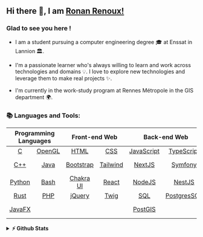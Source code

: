## Hi there 👋, I am [Ronan Renoux!](https://github.com/ronanren/)

### Glad to see you here !

- I am a student pursuing a computer engineering degree 🎓 at Enssat in Lannion 🏛. 

- I'm a passionate learner who's always willing to learn and work across technologies and domains 💡. I love to explore new technologies and leverage them to make real projects ✨. 

- I'm currently in the work-study program at Rennes Métropole in the GIS department 🌍.

### 📚 Languages and Tools:

<table align="center">
	<thead>
		<tr>
			<th colspan="2"><b>Programming Languages</b></th>
			<th colspan="2"><b>Front-end Web</b></th>
			<th colspan="2"><b>Back-end Web</b></th>
            <th colspan="1"><b>Blockchain</b></th>
            <th colspan="1"><b>Mobile</b></th>
            <th colspan="1"><b>Tools</b></th>
		</tr>
	</thead>
	<tbody>
		<tr>
			<td align="center"><a href="https://en.wikipedia.org/wiki/C_(programming_language)">C</a></td>
			<td align="center"><a href="https://www.opengl.org/">OpenGL</a></td>
			<td align="center"><a href="https://en.wikipedia.org/wiki/HTML">HTML</a></td>
			<td align="center"><a href="https://en.wikipedia.org/wiki/CSS">CSS</a></td>
			<td align="center"><a href="https://en.wikipedia.org/wiki/JavaScript">JavaScript</a></td>
			<td align="center"><a href="https://www.typescriptlang.org/">TypeScript</a></td>
			<td align="center"><a href="https://en.wikipedia.org/wiki/Solidity">Solidity</a></td>
            <td align="center"><a href="https://flutter.dev/">Flutter</a></td>
			<td align="center"><a href="https://git-scm.com/">Git</a></td>
		</tr>
		<tr>
            <td align="center"><a href="https://en.wikipedia.org/wiki/C%2B%2B">C++</a></td>
			<td align="center"><a href="https://en.wikipedia.org/wiki/Java_(programming_language)">Java</a></td>
			<td align="center"><a href="https://getbootstrap.com/">Bootstrap</a></td>
			<td align="center"><a href="https://tailwindcss.com/">Tailwind</a></td>
			<td align="center"><a href="https://nextjs.org/">NextJS</a></td>
			<td align="center"><a href="https://symfony.com/">Symfony</a></td>
			<td align="center"><a href="https://hardhat.org/">Hardhat</a></td>
            <td align="center"><a href="https://reactnative.dev/">React Native</a></td>
			<td align="center"><a href="https://www.docker.com/">Docker</a></td>
		</tr>
		<tr>
			<td align="center"><a href="https://www.python.org/">Python</a></td>
			<td align="center"><a href="https://en.wikipedia.org/wiki/Bash_(Unix_shell)">Bash</a></td>
			<td align="center"><a href="https://chakra-ui.com/">Chakra UI</a></td>
			<td align="center"><a href="https://react.dev/">React</a></td>
            <td align="center"><a href="https://nodejs.org/en/">NodeJS</a></td>
			<td align="center"><a href="https://nestjs.com/">NestJS</a></td>
			<td align="center"><a href="https://docs.ethers.org/v5/">Ethers.js</a></td>
            <td align="center"></td>
            <td align="center"><a href="https://en.wikipedia.org/wiki/Unix">Unix</a></td>
		</tr>
		<tr>
			<td align="center"><a href="https://en.wikipedia.org/wiki/Rust_(programming_language)">Rust</a></td>
			<td align="center"><a href="https://www.php.net/">PHP</a></td>
			<td align="center"><a href="https://jquery.com/">jQuery</a></td>
			<td align="center"><a href="https://twig.symfony.com/">Twig</a></td>
			<td align="center"><a href="https://en.wikipedia.org/wiki/SQL">SQL</a></td>
			<td align="center"><a href="https://www.postgresql.org/">PostgresSQL</a></td>
			<td align="center"><a href="https://www.chaijs.com/">Chai</a></td>
			<td align="center"></td>
            		<td align="center"></td>
		</tr>
		<tr>
			<td align="center"><a href="https://openjfx.io/">JavaFX</a></td>
			<td align="center"></td>
			<td align="center"></td>
			<td align="center"></td>
			<td align="center"><a href="https://postgis.net/">PostGIS</a></td>
			<td align="center"></td>
			<td align="center"><a href="https://docs.multiversx.com/developers/overview">Rust (MultiversX)</a></td>
			<td align="center"></td>
           		<td align="center"></td>
		</tr>
	</tbody>
</table>

<details>	
  <summary><b>⚡ Github Stats</b></summary>
  <img height="220px" src="https://github-readme-stats.vercel.app/api?username=ronanren&theme=gotham&show_icons=true&hide_border=true&&count_private=true&include_all_commits=true" />
    
</details>
 

